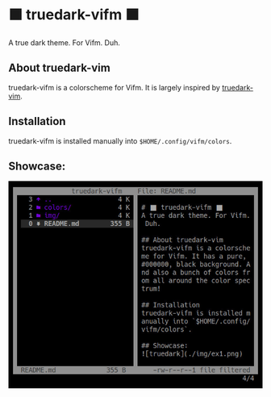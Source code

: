 # ⬛ truedark-vifm ⬛
A true dark theme. For Vifm. Duh.

## About truedark-vim
truedark-vifm is a colorscheme for Vifm. It is largely inspired by [truedark-vim](https://github.com/bratpeki/truedark-vim/).

## Installation
truedark-vifm is installed manually into `$HOME/.config/vifm/colors`.

## Showcase:
![truedark](./img/ex.jpg)
